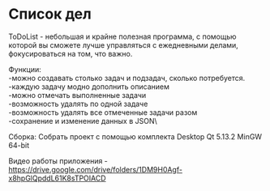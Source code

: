 # Список дел

ToDoList - небольшая и крайне полезная программа, с помощью которой вы сможете лучше управляться с ежедневными делами, фокусироваться на том, что важно. 

Функции:\
-можно создавать столько задач и подзадач, сколько потребуется.\
-каждую задачу модно дополнить описанием\
-можно отмечать выполненные задачи\
-возможность удалять по одной задаче\
-возможность удалять все отмеченные задачи разом\
-сохранение и изменение данных в JSON\

Сборка: Собрать проект с помощью комплекта Desktop Qt 5.13.2 MinGW 64-bit

Видео работы приложения - https://drive.google.com/drive/folders/1DM9H0Agf-x8hpGlQpddL61K8sTPOIACD
